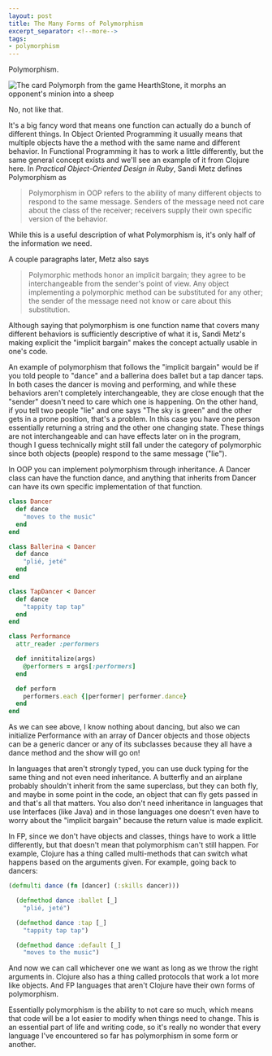 ```yaml
---
layout: post
title: The Many Forms of Polymorphism
excerpt_separator: <!--more-->
tags:
- polymorphism
---
```


Polymorphism.

<!--more-->


![The card Polymorph from the game HearthStone, it morphs an opponent's minion into a sheep](https://i.imgur.com/pUxWK6A.gif "baaaaa")

No, not like that.

It's a big fancy word that means one function can actually do a bunch of different things. In Object Oriented Programming it usually means that multiple objects have the a method with the same name and different behavior. In Functional Programming it has to work a little differently, but the same general concept exists and we'll see an example of it from Clojure here. In _Practical Object-Oriented Design in Ruby_, Sandi Metz defines Polymorphism as
>Polymorphism in OOP refers to the ability of many different objects to respond to the same message. Senders of the message need not care about the class of the receiver; receivers supply their own specific version of the behavior.

While this is a useful description of what Polymorphism is, it's only half of the information we need.

A couple paragraphs later, Metz also says
>Polymorphic methods honor an implicit bargain; they agree to be interchangeable from the sender's point of view. Any object implementing a polymorphic method can be substituted for any other; the sender of the message need not know or care about this substitution.

Although saying that polymorphism is one function name that covers many different behaviors is sufficiently descriptive of what it is, Sandi Metz's making explicit the "implicit bargain" makes the concept actually usable in one's code.

An example of polymorphism that follows the "implicit bargain" would be if you told people to "dance" and a ballerina does ballet but a tap dancer taps. In both cases the dancer is moving and performing, and while these behaviors aren't completely interchangeable, they are close enough that the "sender" doesn't need to care which one is happening. On the other hand, if you tell two people "lie" and one says "The sky is green" and the other gets in a prone position, that's a problem. In this case you have one person essentially returning a string and the other one changing state. These things are not interchangeable and can have effects later on in the program, though I guess technically might still fall under the category of polymorphic since both objects (people) respond to the same message ("lie").

In OOP you can implement polymorphism through inheritance. A Dancer class can have the function dance, and anything that inherits from Dancer can have its own specific implementation of that function.


```ruby
class Dancer
  def dance
    "moves to the music"
  end
end

class Ballerina < Dancer
  def dance
    "plié, jeté"
  end
end

class TapDancer < Dancer
  def dance
    "tappity tap tap"
  end
end

class Performance
  attr_reader :performers

  def innititalize(args)
    @performers = args[:performers]
  end

  def perform
    performers.each {|performer| performer.dance}
  end
end
```

As we can see above, I know nothing about dancing, but also we can initialize Performance with an array of Dancer objects and those objects can be a generic dancer or any of its subclasses because they all have a dance method and the show will go on!

In languages that aren't strongly typed, you can use duck typing for the same thing and not even need inheritance. A butterfly and an airplane probably shouldn't inherit from the same superclass, but they can both fly, and maybe in some point in the code, an object that can fly gets passed in and that's all that matters. You also don't need inheritance in languages that use Interfaces (like Java) and in those languages one doesn't even have to worry about the "implicit bargain" because the return value is made explicit.

In FP, since we don't have objects and classes, things have to work a little differently, but that doesn't mean that polymorphism can't still happen. For example, Clojure has a thing called multi-methods that can switch what happens based on the arguments given. For example, going back to dancers:


```clojure
(defmulti dance (fn [dancer] (:skills dancer)))

  (defmethod dance :ballet [_]
    "plié, jeté")

  (defmethod dance :tap [_]
    "tappity tap tap")

  (defmethod dance :default [_]
    "moves to the music")
```

And now we can call whichever one we want as long as we throw the right arguments in. Clojure also has a thing called protocols that work a lot more like objects. And FP languages that aren't Clojure have their own forms of polymorphism.

Essentially polymorphism is the ability to not care so much, which means that code will be a lot easier to modify when things need to change. This is an essential part of life and writing code, so it's really no wonder that every language I've encountered so far has polymorphism in some form or another.





